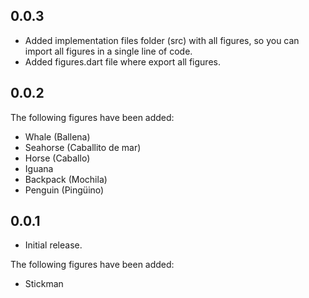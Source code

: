 ## 0.0.3

* Added implementation files folder (src) with all figures, so you can import all figures in a single line of code.
* Added figures.dart file where export all figures.

## 0.0.2

The following figures have been added:

* Whale (Ballena)
* Seahorse (Caballito de mar)
* Horse (Caballo)
* Iguana
* Backpack (Mochila)
* Penguin (Pingüino)

## 0.0.1

* Initial release.

The following figures have been added:

* Stickman